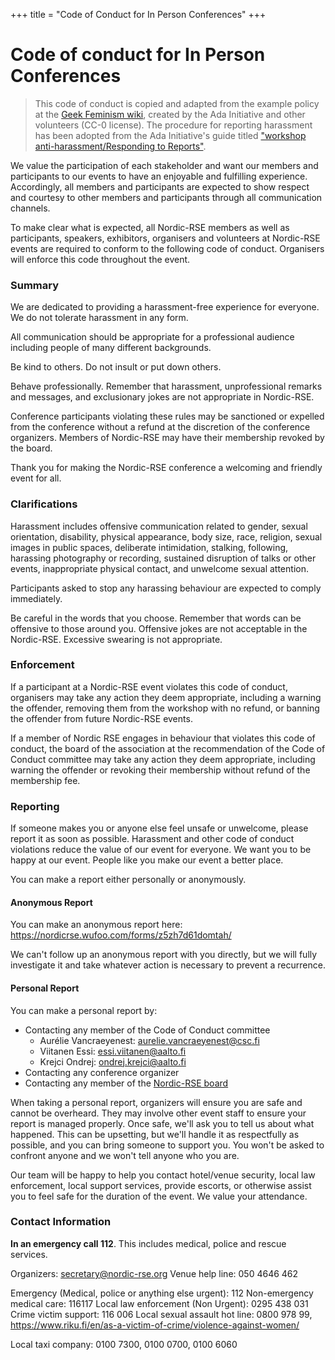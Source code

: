 +++
title = "Code of Conduct for In Person Conferences"
+++


# Code of conduct for In Person Conferences

> This code of conduct is copied and adapted from the example policy at the
> [Geek Feminism wiki](https://geekfeminism.wikia.org/wiki/Conference_anti-harassment/Policy),
> created by the Ada Initiative and other volunteers (CC-0 license).
> The procedure for reporting harassment has been adopted from the Ada Initiative's guide titled
> ["workshop anti-harassment/Responding to Reports"](http://geekfeminism.wikia.com/wiki/Conference_anti-harassment/Responding_to_reports).

We value the participation of each stakeholder and want our members and
participants to our events to have an enjoyable and fulfilling experience.
Accordingly, all members and participants are expected to show respect and
courtesy to other members and participants through all communication channels.

To make clear what is expected, all Nordic-RSE members as well as participants,
speakers, exhibitors, organisers and volunteers at Nordic-RSE events are
required to conform to the following code of conduct. Organisers will enforce
this code throughout the event.


### Summary

We are dedicated to providing a harassment-free experience for everyone. We do
not tolerate harassment in any form.

All communication should be appropriate for a professional audience including
people of many different backgrounds.

Be kind to others. Do not insult or put down others.

Behave professionally. Remember that harassment, unprofessional remarks and
messages, and exclusionary jokes are not appropriate in Nordic-RSE.

Conference participants violating these rules may be sanctioned or expelled from
the conference without a refund at the discretion of the conference organizers.
Members of Nordic-RSE may have their membership revoked by the board.

Thank you for making the Nordic-RSE conference a welcoming and friendly event
for all.


### Clarifications

Harassment includes offensive communication related to gender, sexual
orientation, disability, physical appearance, body size, race, religion, sexual
images in public spaces, deliberate intimidation, stalking, following,
harassing photography or recording, sustained disruption of talks or other
events, inappropriate physical contact, and unwelcome sexual attention.

Participants asked to stop any harassing behaviour are expected to comply
immediately.

Be careful in the words that you choose. Remember that words can be offensive
to those around you. Offensive jokes are not acceptable in the Nordic-RSE.
Excessive swearing is not appropriate.


### Enforcement

If a participant at a Nordic-RSE event violates this code of conduct,
organisers may take any action they deem appropriate, including a
warning the offender, removing them from the workshop with no refund, or 
banning the offender from future Nordic-RSE events.

If a member of Nordic RSE engages in behaviour that violates this code of conduct,
the board of the association at the recommendation of the Code of Conduct committee
may take any action they deem appropriate, including warning the offender or revoking
their membership without refund of the membership fee.


### Reporting

If someone makes you or anyone else feel unsafe or unwelcome, please report it
as soon as possible. Harassment and other code of conduct violations reduce the
value of our event for everyone. We want you to be happy at our event. People
like you make our event a better place.

You can make a report either personally or anonymously.


#### Anonymous Report

You can make an anonymous report here: https://nordicrse.wufoo.com/forms/z5zh7d61domtah/

We can't follow up an anonymous report with you directly, but we will fully investigate
it and take whatever action is necessary to prevent a recurrence.


#### Personal Report

You can make a personal report by:

 * Contacting any member of the Code of Conduct committee
    * Aurélie Vancraeyenest: aurelie.vancraeyenest@csc.fi
    * Viitanen Essi: essi.viitanen@aalto.fi
    * Krejci Ondrej: ondrej.krejci@aalto.fi
 * Contacting any conference organizer
 * Contacting any member of the [Nordic-RSE board](/about/governance/)

When taking a personal report, organizers will ensure you are safe and cannot be
overheard. They may involve other event staff to ensure your report is managed properly.
Once safe, we'll ask you to tell us about what happened. This can be upsetting, but
we'll handle it as respectfully as possible, and you can bring someone to support you.
You won't be asked to confront anyone and we won't tell anyone who you are.

Our team will be happy to help you contact hotel/venue security, local law enforcement,
local support services, provide escorts, or otherwise assist you to feel safe for the
duration of the event. We value your attendance.


### Contact Information

**In an emergency call 112**. This includes medical, police and rescue services.

Organizers: secretary@nordic-rse.org
Venue help line: 050 4646 462

Emergency (Medical, police or anything else urgent): 112
Non-emergency medical care: 116117
Local law enforcement (Non Urgent): 0295 438 031
Crime victim support: 116 006
Local sexual assault hot line: 0800 978 99, https://www.riku.fi/en/as-a-victim-of-crime/violence-against-women/

Local taxi company: 0100 7300, 0100 0700, 0100 6060
